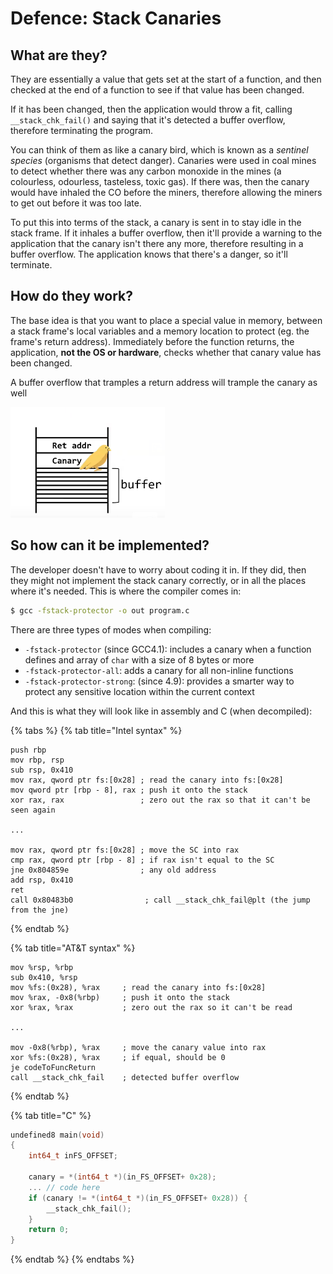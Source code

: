 # Defence: Stack Canaries

## What are they?

They are essentially a value that gets set at the start of a function, and then checked at the end of a function to see if that value has been changed.

If it has been changed, then the application would throw a fit, calling `__stack_chk_fail()` and saying that it's detected a buffer overflow, therefore terminating the program.

You can think of them as like a canary bird, which is known as a _sentinel species_ \(organisms that detect danger\). Canaries were used in coal mines to detect whether there was any carbon monoxide in the mines \(a colourless, odourless, tasteless, toxic gas\). If there was, then the canary would have inhaled the CO before the miners, therefore allowing the miners to get out before it was too late.

To put this into terms of the stack, a canary is sent in to stay idle in the stack frame. If it inhales a buffer overflow, then it'll provide a warning to the application that the canary isn't there any more, therefore resulting in a buffer overflow. The application knows that there's a danger, so it'll terminate.

## How do they work?

The base idea is that you want to place a special value in memory, between a stack frame's local variables and a memory location to protect \(eg. the frame's return address\). Immediately before the function returns, the application, **not the OS or hardware**, checks whether that canary value has been changed.

A buffer overflow that tramples a return address will trample the canary as well

![](../.gitbook/assets/stack_canary.png)

## So how can it be implemented?

The developer doesn't have to worry about coding it in. If they did, then they might not implement the stack canary correctly, or in all the places where it's needed. This is where the compiler comes in:

```bash
$ gcc -fstack-protector -o out program.c
```

There are three types of modes when compiling:

* `-fstack-protector` \(since GCC4.1\): includes a canary when a function defines and array of `char` with a size of 8 bytes or more
* `-fstack-protector-all`: adds a canary for all non-inline functions
* `-fstack-protector-strong`: \(since 4.9\): provides a smarter way to protect any sensitive location within the current context

And this is what they will look like in assembly and C \(when decompiled\):

{% tabs %}
{% tab title="Intel syntax" %}
```text
push rbp
mov rbp, rsp
sub rsp, 0x410
mov rax, qword ptr fs:[0x28] ; read the canary into fs:[0x28]
mov qword ptr [rbp - 8], rax ; push it onto the stack
xor rax, rax                 ; zero out the rax so that it can't be seen again

...

mov rax, qword ptr fs:[0x28] ; move the SC into rax
cmp rax, qword ptr [rbp - 8] ; if rax isn't equal to the SC
jne 0x804859e                ; any old address
add rsp, 0x410
ret
call 0x80483b0                ; call __stack_chk_fail@plt (the jump from the jne)
```
{% endtab %}

{% tab title="AT&T syntax" %}
```
mov %rsp, %rbp
sub 0x410, %rsp
mov %fs:(0x28), %rax     ; read the canary into fs:[0x28]
mov %rax, -0x8(%rbp)     ; push it onto the stack
xor %rax, %rax           ; zero out the rax so it can't be read

...

mov -0x8(%rbp), %rax     ; move the canary value into rax
xor %fs:(0x28), %rax     ; if equal, should be 0
je codeToFuncReturn
call __stack_chk_fail    ; detected buffer overflow
```
{% endtab %}

{% tab title="C" %}
```c
undefined8 main(void)
{
    int64_t inFS_OFFSET;
    
    canary = *(int64_t *)(in_FS_OFFSET+ 0x28);
    ... // code here
    if (canary != *(int64_t *)(in_FS_OFFSET+ 0x28)) {
        __stack_chk_fail();
    }
    return 0;
}
```
{% endtab %}
{% endtabs %}



